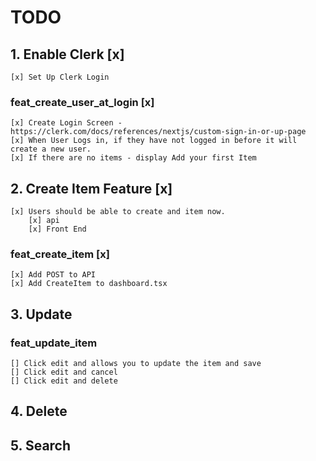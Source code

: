 # TODO

## 1. Enable Clerk [x]
    [x] Set Up Clerk Login
    
### feat_create_user_at_login [x]
    [x] Create Login Screen - https://clerk.com/docs/references/nextjs/custom-sign-in-or-up-page 
    [x] When User Logs in, if they have not logged in before it will create a new user.
    [x] If there are no items - display Add your first Item

## 2. Create Item Feature [x] 
    [x] Users should be able to create and item now.
        [x] api 
        [x] Front End 

### feat_create_item [x] 
    [x] Add POST to API
    [x] Add CreateItem to dashboard.tsx 
    
## 3. Update

### feat_update_item 
    [] Click edit and allows you to update the item and save 
    [] Click edit and cancel 
    [] Click edit and delete 

## 4. Delete 


## 5. Search 
